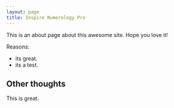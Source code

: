 ```yaml
---
layout: page
title: Inspire Numerology Pro
---
```


This is an about page about this awesome site.
Hope you love it!

Reasons:
- its great.
- its a test.

## Other thoughts

This is great.
